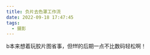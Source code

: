 ```yaml
---
title: 负片去色罩工作流
date: 2022-09-18 17:47:45
tags:
  - 摄影
---
```


b本来想着玩胶片图省事，但fff的后期一点不比数码轻松啊！

<!--more-->

